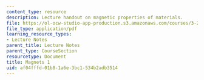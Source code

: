 ```yaml
---
content_type: resource
description: Lecture handout on magnetic properties of materials.
file: https://ol-ocw-studio-app-production.s3.amazonaws.com/courses/3-23-electrical-optical-and-magnetic-properties-of-materials-fall-2007/af04fffd01b81a6e3bc1534b2adb3514_magnets1.pdf
file_type: application/pdf
learning_resource_types:
- Lecture Notes
parent_title: Lecture Notes
parent_type: CourseSection
resourcetype: Document
title: Magnets 1
uid: af04fffd-01b8-1a6e-3bc1-534b2adb3514
---
```

